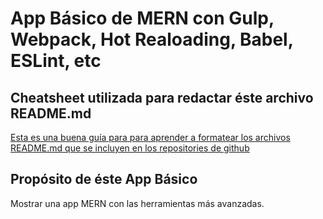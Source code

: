 # App Básico de MERN con Gulp, Webpack, Hot Realoading, Babel, ESLint, etc

## Cheatsheet utilizada para redactar éste archivo README.md
[Esta es una buena guía para para aprender a formatear los archivos README.md que se incluyen en los repositories de github](https://github.com/adam-p/markdown-here/wiki/Markdown-Cheatsheet#lists)

## Propósito de éste App Básico
Mostrar una app MERN con las herramientas más avanzadas.
